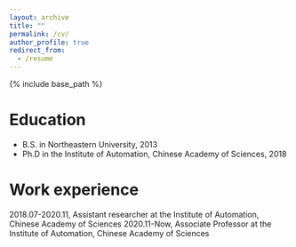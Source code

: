 ```yaml
---
layout: archive
title: ""
permalink: /cv/
author_profile: true
redirect_from:
  - /resume
---
```


{% include base_path %}

Education
======
* B.S. in Northeastern University, 2013
* Ph.D in the Institute of Automation, Chinese Academy of Sciences, 2018

Work experience
======
2018.07-2020.11, Assistant researcher at the Institute of Automation, Chinese Academy of Sciences
2020.11-Now, Associate Professor at the Institute of Automation, Chinese Academy of Sciences
